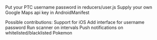 
Put your PTC username password in reducers/user.js
Supply your own Google Maps api key in AndroidManifest

Possible contributions:
Support for iOS
Add interface for username password
Run scanner on intervals
Push notifications on whitelisted/blacklisted Pokemon